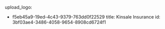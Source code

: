 upload_logo:
  - f5eb45a9-19ed-4c43-9379-763dd0f22529
title: Kinsale Insurance
id: 3bf03ae4-3486-4058-9654-8908cd6724f1
